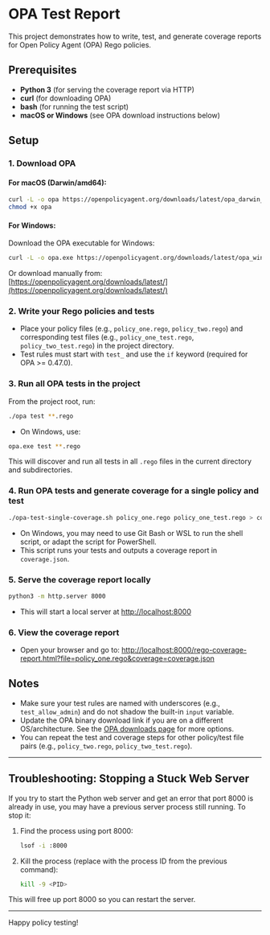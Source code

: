 # OPA Test Report

This project demonstrates how to write, test, and generate coverage reports for Open Policy Agent (OPA) Rego policies.

## Prerequisites

- **Python 3** (for serving the coverage report via HTTP)
- **curl** (for downloading OPA)
- **bash** (for running the test script)
- **macOS or Windows** (see OPA download instructions below)

## Setup

### 1. Download OPA

#### For macOS (Darwin/amd64):
```sh
curl -L -o opa https://openpolicyagent.org/downloads/latest/opa_darwin_amd64
chmod +x opa
```

#### For Windows:
Download the OPA executable for Windows:
```sh
curl -L -o opa.exe https://openpolicyagent.org/downloads/latest/opa_windows_amd64.exe
```
Or download manually from: [https://openpolicyagent.org/downloads/latest/](https://openpolicyagent.org/downloads/latest/)

### 2. Write your Rego policies and tests
- Place your policy files (e.g., `policy_one.rego`, `policy_two.rego`) and corresponding test files (e.g., `policy_one_test.rego`, `policy_two_test.rego`) in the project directory.
- Test rules must start with `test_` and use the `if` keyword (required for OPA >= 0.47.0).

### 3. Run all OPA tests in the project
From the project root, run:
```sh
./opa test **.rego
```
- On Windows, use:
```sh
opa.exe test **.rego
```
This will discover and run all tests in all `.rego` files in the current directory and subdirectories.

### 4. Run OPA tests and generate coverage for a single policy and test
```sh
./opa-test-single-coverage.sh policy_one.rego policy_one_test.rego > coverage.json
```
- On Windows, you may need to use Git Bash or WSL to run the shell script, or adapt the script for PowerShell.
- This script runs your tests and outputs a coverage report in `coverage.json`.

### 5. Serve the coverage report locally
```sh
python3 -m http.server 8000
```
- This will start a local server at [http://localhost:8000](http://localhost:8000)

### 6. View the coverage report
- Open your browser and go to:
  [http://localhost:8000/rego-coverage-report.html?file=policy_one.rego&coverage=coverage.json](http://localhost:8000/rego-coverage-report.html?file=policy_one.rego&coverage=coverage.json)

## Notes
- Make sure your test rules are named with underscores (e.g., `test_allow_admin`) and do not shadow the built-in `input` variable.
- Update the OPA binary download link if you are on a different OS/architecture. See the [OPA downloads page](https://openpolicyagent.org/downloads/latest/) for more options.
- You can repeat the test and coverage steps for other policy/test file pairs (e.g., `policy_two.rego`, `policy_two_test.rego`).

---

## Troubleshooting: Stopping a Stuck Web Server

If you try to start the Python web server and get an error that port 8000 is already in use, you may have a previous server process still running. To stop it:

1. Find the process using port 8000:
   ```sh
   lsof -i :8000
   ```
2. Kill the process (replace <PID> with the process ID from the previous command):
   ```sh
   kill -9 <PID>
   ```

This will free up port 8000 so you can restart the server.

---

Happy policy testing!


